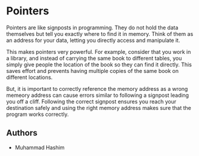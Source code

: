 # Pointers

Pointers are like signposts in programming. They do not hold the data themselves but tell you exactly where to find it in memory. Think of them as an address for your data, letting you directly access and manipulate it. 

This makes pointers very powerful. For example, consider that you work in a library, and instead of carrying the same book to different tables, you simply give people the location of the book so they can find it directly. This saves effort and prevents having multiple copies of the same book on different locations.

But, it is important to correctly reference the memory address as a wrong memeory address can cause errors similar to following a signpost leading you off a cliff. Following the correct signpost ensures you reach your destination safely and using the right memory address makes sure that the program works correctly.

## Authors
- Muhammad Hashim